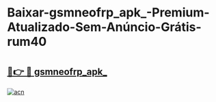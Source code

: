 # Baixar-gsmneofrp_apk_-Premium-Atualizado-Sem-Anúncio-Grátis-rum40

# <h2><a href="https://jkt6tx.esa.edu.pl?src=gsmneofrp_apk_&ref=rum40">🔗👉 🔴 gsmneofrp_apk_</a></h2>

[![acn](https://github.com/user-attachments/assets/0f9c940e-d8b0-45ae-aac7-cd30a18b3e1c)](https://jkt6tx.esa.edu.pl?src=gsmneofrp_apk_&ref=rum40)


